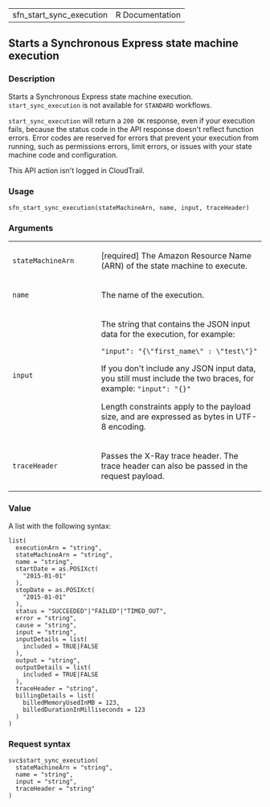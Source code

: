 <table style="width: 100%;">
<tbody>
<tr class="odd">
<td>sfn_start_sync_execution</td>
<td style="text-align: right;">R Documentation</td>
</tr>
</tbody>
</table>

## Starts a Synchronous Express state machine execution

### Description

Starts a Synchronous Express state machine execution.
`start_sync_execution` is not available for `STANDARD` workflows.

`start_sync_execution` will return a `⁠200 OK⁠` response, even if your
execution fails, because the status code in the API response doesn't
reflect function errors. Error codes are reserved for errors that
prevent your execution from running, such as permissions errors, limit
errors, or issues with your state machine code and configuration.

This API action isn't logged in CloudTrail.

### Usage

    sfn_start_sync_execution(stateMachineArn, name, input, traceHeader)

### Arguments

<table>
<colgroup>
<col style="width: 35%" />
<col style="width: 65%" />
</colgroup>
<tbody>
<tr class="odd">
<td><code
id="sfn_start_sync_execution_:_stateMachineArn">stateMachineArn</code></td>
<td><p>[required] The Amazon Resource Name (ARN) of the state machine to
execute.</p></td>
</tr>
<tr class="even">
<td><code id="sfn_start_sync_execution_:_name">name</code></td>
<td><p>The name of the execution.</p></td>
</tr>
<tr class="odd">
<td><code id="sfn_start_sync_execution_:_input">input</code></td>
<td><p>The string that contains the JSON input data for the execution,
for example:</p>
<p><code
style="white-space: pre;">⁠"input": "{\"first_name\" : \"test\"}"⁠</code></p>
<p>If you don't include any JSON input data, you still must include the
two braces, for example: <code>"input": "{}"</code></p>
<p>Length constraints apply to the payload size, and are expressed as
bytes in UTF-8 encoding.</p></td>
</tr>
<tr class="even">
<td><code
id="sfn_start_sync_execution_:_traceHeader">traceHeader</code></td>
<td><p>Passes the X-Ray trace header. The trace header can also be
passed in the request payload.</p></td>
</tr>
</tbody>
</table>

### Value

A list with the following syntax:

    list(
      executionArn = "string",
      stateMachineArn = "string",
      name = "string",
      startDate = as.POSIXct(
        "2015-01-01"
      ),
      stopDate = as.POSIXct(
        "2015-01-01"
      ),
      status = "SUCCEEDED"|"FAILED"|"TIMED_OUT",
      error = "string",
      cause = "string",
      input = "string",
      inputDetails = list(
        included = TRUE|FALSE
      ),
      output = "string",
      outputDetails = list(
        included = TRUE|FALSE
      ),
      traceHeader = "string",
      billingDetails = list(
        billedMemoryUsedInMB = 123,
        billedDurationInMilliseconds = 123
      )
    )

### Request syntax

    svc$start_sync_execution(
      stateMachineArn = "string",
      name = "string",
      input = "string",
      traceHeader = "string"
    )
